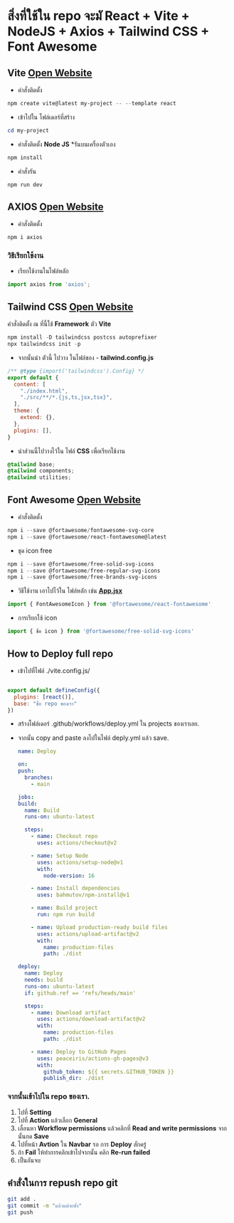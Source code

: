 # **สิ่งที่ใช้ใน repo จะมั React + Vite + NodeJS + Axios + Tailwind CSS + Font Awesome**

## **Vite** [Open Website](https://vitejs.dev/)

- คำสั่งติดตั้ง

``` powershell
npm create vite@latest my-project -- --template react
```

- เข้าไปใน โฟล์เดอร์ที่สร้าง

``` powershell
cd my-project
```

- คำสั่งติดตั้ง **Node JS** *รันบนเครื่องตัวเอง

``` powershell
npm install
```

- คำสั่งรัน

``` powershell
npm run dev
```



## **AXIOS** [Open Website](https://axios-http.com/)

- คำสั่งติดตั้ง

``` powershell
npm i axios
```

### วิธีเรียกใช้งาน
- เรียกใช้งานในไฟล์หลัก

``` javascript
import axios from 'axios';
```

## **Tailwind CSS** [Open Website](https://tailwindcss.com/docs/installation)

คำสั่งติดตั้ง ณ ที่นี้ใช้ **Framework** ตัว **Vite**

``` powershell
npm install -D tailwindcss postcss autoprefixer
npx tailwindcss init -p
```

- จากนั้นนำ ตัวนี้ ไปวาง ในไฟล์ของ - **tailwind.config.js**

``` javascript
/** @type {import('tailwindcss').Config} */
export default {
  content: [
    "./index.html",
    "./src/**/*.{js,ts,jsx,tsx}",
  ],
  theme: {
    extend: {},
  },
  plugins: [],
} 
```

- นำส่วนนี้ไปวางไว้ใน ไฟล์ **CSS** เพื่อเรียกใช้งาน

``` css
@tailwind base;
@tailwind components;
@tailwind utilities;
```

## **Font Awesome** [Open Website](https://fontawesome.com/)

- คำสั่งติดตั้ง

``` powershell
npm i --save @fortawesome/fontawesome-svg-core
npm i --save @fortawesome/react-fontawesome@latest
```

- ชุด icon free

``` powershell
npm i --save @fortawesome/free-solid-svg-icons
npm i --save @fortawesome/free-regular-svg-icons
npm i --save @fortawesome/free-brands-svg-icons
```

- วิธีใช้งาน เอาไปไว้ใน ไฟล์หลัก เช่น **[App.jsx](./src/App.jsx)**

``` javascript
import { FontAwesomeIcon } from '@fortawesome/react-fontawesome'
```

- การเรียกใช้ icon

``` javascript
import { ชื่อ icon } from '@fortawesome/free-solid-svg-icons' 
```

## How to Deploy full repo

- เข้าไปที่ไฟล์ ./vite.config.js/

``` javascript

export default defineConfig({
  plugins: [react()],
  base: "ชื่อ repo ชองเรา"
})

```

- สร้างโฟล์เดอร์ .github/workflows/deploy.yml ใน projects ของเราเลย.

- จากนั้น copy and paste ลงไปในไฟล์ deply.yml แล้ว save.

  ``` yaml
  name: Deploy

  on:
  push:
    branches:
      - main

  jobs:
  build:
    name: Build
    runs-on: ubuntu-latest

    steps:
      - name: Checkout repo
        uses: actions/checkout@v2

      - name: Setup Node
        uses: actions/setup-node@v1
        with:
          node-version: 16

      - name: Install dependencies
        uses: bahmutov/npm-install@v1

      - name: Build project
        run: npm run build

      - name: Upload production-ready build files
        uses: actions/upload-artifact@v2
        with:
          name: production-files
          path: ./dist

  deploy:
    name: Deploy
    needs: build
    runs-on: ubuntu-latest
    if: github.ref == 'refs/heads/main'

    steps:
      - name: Download artifact
        uses: actions/download-artifact@v2
        with:
          name: production-files
          path: ./dist

      - name: Deploy to GitHub Pages
        uses: peaceiris/actions-gh-pages@v3
        with:
          github_token: ${{ secrets.GITHUB_TOKEN }}
          publish_dir: ./dist
  ```

### จากนั้นเข้าไปใน repo ของเรา.

1. ไปที่ **Setting**
1. ไปที่ **Action** แล้วเลือก **General**
1. เลื่อนหา **Workflow permissions** แล้วคลิกที่ **Read and write permissions** จากนั้นกด **Save**
1. ไปที่หน้า **Avtion** ใน **Navbar** รอ การ **Deploy** สักครู่ 
1. ถ้า **Fail** ให้ทำการคลิกเข้าไปจากนั้น คลิก **Re-run failed**
1. เป็นอันจบ

## คำสั่งในการ repush repo git
```bash
git add .
git commit -m "แล้วแต่จะตั้ง"
git push
```
